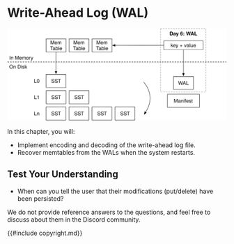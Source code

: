 # Write-Ahead Log (WAL)

![Chapter Overview](./lsm-tutorial/week2-06-overview.svg)

In this chapter, you will:

* Implement encoding and decoding of the write-ahead log file.
* Recover memtables from the WALs when the system restarts.

## Test Your Understanding

* When can you tell the user that their modifications (put/delete) have been persisted?

We do not provide reference answers to the questions, and feel free to discuss about them in the Discord community.

{{#include copyright.md}}
